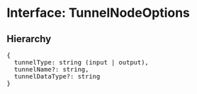 # Interface: TunnelNodeOptions

## Hierarchy

<Hierarchy
  :extend="{name: 'NodeOptions', link: './node-options'}"
/>

<pre>
{
  tunnelType: string (input | output),
  tunnelName?: string,
  tunnelDataType?: string
}
</pre>
